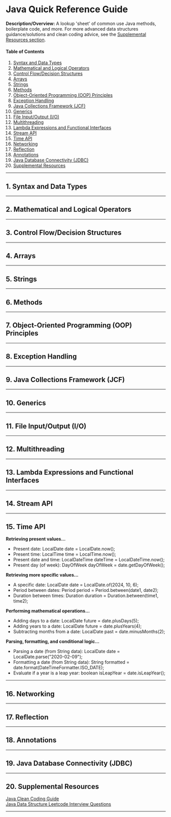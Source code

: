 # Java Quick Reference Guide
  
**Description/Overview:** A lookup 'sheet' of common use Java methods, boilerplate code, and more. For more advanced data structures guidance/solutions and clean coding advice, see the [Supplemental Resources section](#supplemental).
  
#### Table of Contents

1. [Syntax and Data Types](#syntax)
2. [Mathematical and Logical Operators](#math)
3. [Control Flow/Decision Structures](#control)
4. [Arrays](#arrays)
5. [Strings](#strings)
6. [Methods](#methods)
7. [Object-Oriented Programming (OOP) Principles](#oop)
8. [Exception Handling](#exceptions)
9. [Java Collections Framework (JCF)](#jcf)
10. [Generics](#generics)
11. [File Input/Output (I/O)](#file)
12. [Multithreading](#multithreading)
13. [Lambda Expressions and Functional Interfaces](#lambdas)
14. [Stream API](#streams)
15. [Time API](#time)
16. [Networking](#networking)
17. [Reflection](#reflection)
18. [Annotations](#annotations)
19. [Java Database Connectivity (JDBC)](#jdbc)
20. [Supplemental Resources](#supplemental)
  
<hr />

## 1. <a name="syntax">Syntax and Data Types</a>

<hr />

## 2. <a name="math">Mathematical and Logical Operators</a>

<hr />

## 3. <a name="control">Control Flow/Decision Structures</a>

<hr />

## 4. <a name="arrays">Arrays</a>

<hr />

## 5. <a name="strings">Strings</a>

<hr />

## 6. <a name="methods">Methods</a>

<hr />

## 7. <a name="oop">Object-Oriented Programming (OOP) Principles</a>

<hr />

## 8. <a name="exceptions">Exception Handling</a>

<hr />

## 9. <a name="jcf">Java Collections Framework (JCF)</a>

<hr />

## 10. <a name="generics">Generics</a>

<hr />

## 11. <a name="file">File Input/Output (I/O)</a>

<hr />

## 12. <a name="multithreading">Multithreading</a>

<hr />

## 13. <a name="lambdas">Lambda Expressions and Functional Interfaces</a>

<hr />

## 14. <a name="streams">Stream API</a>

<hr />

## 15. <a name="time">Time API</a>

<strong>Retrieving present values...</strong>
  
* Present date: LocalDate date = LocalDate.now();
* Present time: LocalTime time = LocalTime.now();
* Present date and time: LocalDateTime dateTime = LocalDateTime.now();
* Present day (of week): DayOfWeek dayOfWeek = date.getDayOfWeek();
  
<strong>Retrieving more specific values...</strong>
  
* A specific date: LocalDate date = LocalDate.of(2024, 10, 6);
* Period between dates: Period period = Period.between(date1, date2);
* Duration between times: Duration duration = Duration.between(time1, time2);

<strong>Performing mathematical operations...</strong>

* Adding days to a date: LocalDate future = date.plusDays(5);
* Adding years to a date: LocalDate future = date.plusYears(4);
* Subtracting months from a date: LocalDate past = date.minusMonths(2);

<strong>Parsing, formatting, and conditional logic...</strong>

* Parsing a date (from String data): LocalDate date = LocalDate.parse("2020-02-09");
* Formatting a date (from String data): String formatted = date.format(DateTimeFormatter.ISO_DATE);
* Evaluate if a year is a leap year: boolean isLeapYear = date.isLeapYear();
  
<hr />

## 16. <a name="networking">Networking</a>

<hr />

## 17. <a name="reflection">Reflection</a>

<hr />

## 18. <a name="annotations">Annotations</a>

<hr />

## 19. <a name="jdbc">Java Database Connectivity (JDBC)</a>
  
<hr />
  
## 20. <a name="supplemental">Supplemental Resources</a>
  
[Java Clean Coding Guide](https://github.com/chaseofthejungle/java-clean-coding-guide)  
[Java Data Structure Leetcode Interview Questions](https://github.com/chaseofthejungle/java-data-structure-leetcode-interview-questions)
  
<hr />
